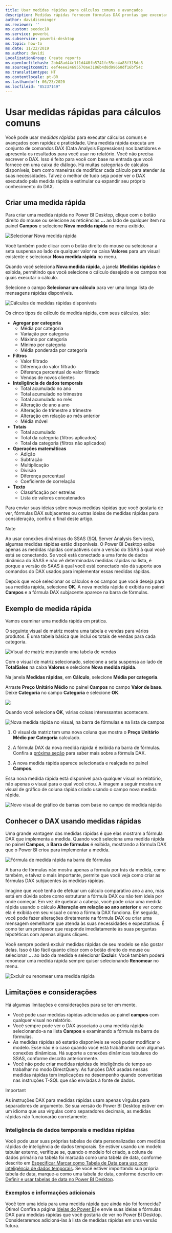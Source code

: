 ```yaml
---
title: Usar medidas rápidas para cálculos comuns e avançados
description: Medidas rápidas fornecem fórmulas DAX prontas que executam rapidamente cálculos comuns.
author: davidiseminger
ms.reviewer: ''
ms.custom: seodec18
ms.service: powerbi
ms.subservice: powerbi-desktop
ms.topic: how-to
ms.date: 11/22/2019
ms.author: davidi
LocalizationGroup: Create reports
ms.openlocfilehash: 2bb48ad44c1f1d440fb5741fc55cc4a83f315dc8
ms.sourcegitcommit: eef4eee24695570ae3186b4d8d99660df16bf54c
ms.translationtype: HT
ms.contentlocale: pt-BR
ms.lasthandoff: 06/23/2020
ms.locfileid: "85237149"
---
```

# <a name="use-quick-measures-for-common-calculations"></a>Usar medidas rápidas para cálculos comuns
Você pode usar *medidas rápidas* para executar cálculos comuns e avançados com rapidez e praticidade. Uma medida rápida executa um conjunto de comandos DAX (Data Analysis Expressions) nos bastidores e apresenta os resultados para você usar no relatório. Você não precisa escrever o DAX. Isso é feito para você com base na entrada que você fornece em uma caixa de diálogo. Há muitas categorias de cálculos disponíveis, bem como maneiras de modificar cada cálculo para atender às suas necessidades. Talvez o melhor de tudo seja poder ver o DAX executado pela medida rápida e estimular ou expandir seu próprio conhecimento do DAX.

## <a name="create-a-quick-measure"></a>Criar uma medida rápida

Para criar uma medida rápida no Power BI Desktop, clique com o botão direito do mouse ou selecione as reticências **...** ao lado de qualquer item no painel **Campos** e selecione **Nova medida rápida** no menu exibido. 

![Selecionar Nova medida rápida](media/desktop-quick-measures/quick-measures_01.png)

Você também pode clicar com o botão direito do mouse ou selecionar a seta suspensa ao lado de qualquer valor na caixa **Valores** para um visual existente e selecionar **Nova medida rápida** no menu. 

Quando você seleciona **Nova medida rápida**, a janela **Medidas rápidas** é exibida, permitindo que você selecione o cálculo desejado e os campos nos quais executar o cálculo. 

Selecione o campo **Selecionar um cálculo** para ver uma longa lista de mensagens rápidas disponíveis. 

![Cálculos de medidas rápidas disponíveis](media/desktop-quick-measures/quick-measures_04.png)

Os cinco tipos de cálculo de medida rápida, com seus cálculos, são:

* **Agregar por categoria**
  * Média por categoria
  * Variação por categoria
  * Máximo por categoria
  * Mínimo por categoria
  * Média ponderada por categoria
* **Filtros**
  * Valor filtrado
  * Diferença do valor filtrado
  * Diferença percentual do valor filtrado
  * Vendas de novos clientes
* **Inteligência de dados temporais**
  * Total acumulado no ano
  * Total acumulado no trimestre
  * Total acumulado no mês
  * Alteração de ano a ano
  * Alteração de trimestre a trimestre
  * Alteração em relação ao mês anterior
  * Média móvel
* **Totais**
  * Total acumulado
  * Total da categoria (filtros aplicados)
  * Total da categoria (filtros não aplicados)
* **Operações matemáticas**
  * Adição
  * Subtração
  * Multiplicação
  * Divisão
  * Diferença percentual
  * Coeficiente de correlação
* **Texto**
  * Classificação por estrelas
  * Lista de valores concatenados

Para enviar suas ideias sobre novas medidas rápidas que você gostaria de ver, fórmulas DAX subjacentes ou outras ideias de medidas rápidas para consideração, confira o final deste artigo.

> [!NOTE]
> Ao usar conexões dinâmicas do SSAS (SQL Server Analysis Services), algumas medidas rápidas estão disponíveis. O Power BI Desktop exibe apenas as medidas rápidas compatíveis com a versão do SSAS à qual você está se conectando. Se você está conectado a uma fonte de dados dinâmica do SAAS e não vê determinadas medidas rápidas na lista, é porque a versão do SAAS à qual você está conectado não dá suporte aos comandos do DAX usados para implementar essas medidas rápidas.

Depois que você selecionar os cálculos e os campos que você deseja para sua medida rápida, selecione **OK**. A nova medida rápida é exibida no painel **Campos** e a fórmula DAX subjacente aparece na barra de fórmulas. 

## <a name="quick-measure-example"></a>Exemplo de medida rápida
Vamos examinar uma medida rápida em prática.

O seguinte visual de matriz mostra uma tabela e vendas para vários produtos. É uma tabela básica que inclui os totais de vendas para cada categoria.

![Visual de matriz mostrando uma tabela de vendas](media/desktop-quick-measures/quick-measures_05.png)

Com o visual de matriz selecionado, selecione a seta suspensa ao lado de **TotalSales** na caixa **Valores** e selecione **Nova medida rápida**. 

Na janela **Medidas rápidas**, em **Cálculo**, selecione **Média por categoria**. 

Arraste **Preço Unitário Médio** no painel **Campos** no campo **Valor de base**. Deixe **Categoria** no campo **Categoria** e selecione **OK**. 

![](media/desktop-quick-measures/quick-measures_06.png)

Quando você seleciona **OK**, várias coisas interessantes acontecem.

![Nova medida rápida no visual, na barra de fórmulas e na lista de campos](media/desktop-quick-measures/quick-measures_07.png)

1. O visual da matriz tem uma nova coluna que mostra o **Preço Unitário Médio por Categoria** calculado.
   
2. A fórmula DAX da nova medida rápida é exibida na barra de fórmulas. Confira a [próxima seção](#learn-dax-by-using-quick-measures) para saber mais sobre a fórmula DAX.
   
3. A nova medida rápida aparece selecionada e realçada no painel **Campos**. 

Essa nova medida rápida está disponível para qualquer visual no relatório, não apenas o visual para o qual você criou. A imagem a seguir mostra um visual de gráfico de coluna rápida criado usando o campo nova medida rápida.

![Novo visual de gráfico de barras com base no campo de medida rápida](media/desktop-quick-measures/quick-measures_09.png)

## <a name="learn-dax-by-using-quick-measures"></a>Conhecer o DAX usando medidas rápidas
Uma grande vantagem das medidas rápidas é que elas mostram a fórmula DAX que implementa a medida. Quando você seleciona uma medida rápida no painel **Campos**, a **Barra de fórmulas** é exibida, mostrando a fórmula DAX que o Power BI criou para implementar a medida.

![Fórmula de medida rápida na barra de fórmulas](media/desktop-quick-measures/quick-measures_10.png)

A barra de fórmulas não mostra apenas a fórmula por trás da medida, como também, e talvez o mais importante, permite que você veja como criar as fórmulas DAX subjacentes às medidas rápidas.

Imagine que você tenha de efetuar um cálculo comparativo ano a ano, mas está em dúvida sobre como estruturar a fórmula DAX ou não tem ideia por onde começar. Em vez de quebrar a cabeça, você pode criar uma medida rápida usando o cálculo **Alteração em relação ao ano anterior** e ver como ela é exibida em seu visual e como a fórmula DAX funciona. Em seguida, você pode fazer alterações diretamente na fórmula DAX ou criar uma mensagem semelhante que atenda às suas necessidades e expectativas. É como ter um professor que responde imediatamente às suas perguntas hipotéticas com apenas alguns cliques. 

Você sempre poderá excluir medidas rápidas de seu modelo se não gostar delas. Isso é tão fácil quanto clicar com o botão direito do mouse ou selecionar **...** ao lado da medida e selecionar **Excluir**. Você também poderá renomear uma medida rápida sempre quiser selecionando **Renomear** no menu. 

![Excluir ou renomear uma medida rápida](media/desktop-quick-measures/quick-measures_11.png)

## <a name="limitations-and-considerations"></a>Limitações e considerações
Há algumas limitações e considerações para se ter em mente.

- Você pode usar medidas rápidas adicionadas ao painel **campos** com qualquer visual no relatório.
- Você sempre pode ver o DAX associado a uma medida rápida selecionando-a na lista **Campos** e examinando a fórmula na barra de fórmulas.
- As medidas rápidas só estarão disponíveis se você puder modificar o modelo. Esse não é o caso quando você está trabalhando com algumas conexões dinâmicas. Há suporte a conexões dinâmicas tabulares do SSAS, conforme descrito anteriormente.
- Você não pode criar medidas rápidas de inteligência de tempo ao trabalhar no modo DirectQuery. As funções DAX usadas nessas medidas rápidas tem implicações no desempenho quando convertidas nas instruções T-SQL que são enviadas à fonte de dados.

> [!IMPORTANT]
> As instruções DAX para medidas rápidas usam apenas vírgulas para separadores de argumento. Se sua versão do Power BI Desktop estiver em um idioma que usa vírgulas como separadores decimais, as medidas rápidas não funcionarão corretamente.

### <a name="time-intelligence-and-quick-measures"></a>Inteligência de dados temporais e medidas rápidas
Você pode usar suas próprias tabelas de data personalizadas com medidas rápidas de inteligência de dados temporais. Se estiver usando um modelo tabular externo, verifique se, quando o modelo foi criado, a coluna de dados primária na tabela foi marcada como uma tabela de data, conforme descrito em [Especificar Marcar como Tabela de Data para uso com inteligência de dados temporais](https://docs.microsoft.com/sql/analysis-services/tabular-models/specify-mark-as-date-table-for-use-with-time-intelligence-ssas-tabular). Se você estiver importando sua própria tabela de data, marque-a como uma tabela de data, conforme descrito em [Definir e usar tabelas de data no Power BI Desktop](desktop-date-tables.md).

### <a name="additional-information-and-examples"></a>Exemplos e informações adicionais
Você tem uma ideia para uma medida rápida que ainda não foi fornecida? Ótimo! Confira a página [Ideias do Power BI](https://go.microsoft.com/fwlink/?linkid=842906) e envie suas ideias e fórmulas DAX para medidas rápidas que você gostaria de ver no Power BI Desktop. Consideraremos adicioná-las à lista de medidas rápidas em uma versão futura.

